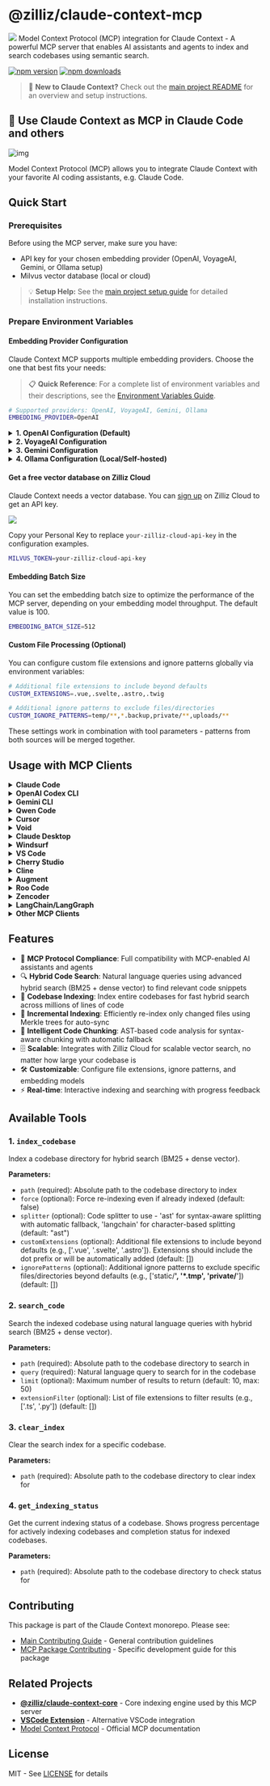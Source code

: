 # @zilliz/claude-context-mcp

![](../../assets/claude-context.png)
Model Context Protocol (MCP) integration for Claude Context - A powerful MCP server that enables AI assistants and agents to index and search codebases using semantic search.

[![npm version](https://img.shields.io/npm/v/@zilliz/claude-context-mcp.svg)](https://www.npmjs.com/package/@zilliz/claude-context-mcp)
[![npm downloads](https://img.shields.io/npm/dm/@zilliz/claude-context-mcp.svg)](https://www.npmjs.com/package/@zilliz/claude-context-mcp)

> 📖 **New to Claude Context?** Check out the [main project README](../../README.md) for an overview and setup instructions.

## 🚀 Use Claude Context as MCP in Claude Code and others

![img](https://lh7-rt.googleusercontent.com/docsz/AD_4nXf2uIf2c5zowp-iOMOqsefHbY_EwNGiutkxtNXcZVJ8RI6SN9DsCcsc3amXIhOZx9VcKFJQLSAqM-2pjU9zoGs1r8GCTUL3JIsLpLUGAm1VQd5F2o5vpEajx2qrc77iXhBu1zWj?key=qYdFquJrLcfXCUndY-YRBQ)

Model Context Protocol (MCP) allows you to integrate Claude Context with your favorite AI coding assistants, e.g. Claude Code.

## Quick Start

### Prerequisites

Before using the MCP server, make sure you have:

- API key for your chosen embedding provider (OpenAI, VoyageAI, Gemini, or Ollama setup)
- Milvus vector database (local or cloud)

> 💡 **Setup Help:** See the [main project setup guide](../../README.md#-quick-start) for detailed installation instructions.

### Prepare Environment Variables

#### Embedding Provider Configuration

Claude Context MCP supports multiple embedding providers. Choose the one that best fits your needs:

> 📋 **Quick Reference**: For a complete list of environment variables and their descriptions, see the [Environment Variables Guide](../../docs/getting-started/environment-variables.md).

```bash
# Supported providers: OpenAI, VoyageAI, Gemini, Ollama
EMBEDDING_PROVIDER=OpenAI
```

<details>
<summary><strong>1. OpenAI Configuration (Default)</strong></summary>

OpenAI provides high-quality embeddings with excellent performance for code understanding.

```bash
# Required: Your OpenAI API key
OPENAI_API_KEY=sk-your-openai-api-key

# Optional: Specify embedding model (default: text-embedding-3-small)
EMBEDDING_MODEL=text-embedding-3-small

# Optional: Custom API base URL (for Azure OpenAI or other compatible services)
OPENAI_BASE_URL=https://api.openai.com/v1
```

**Available Models:**
See `getSupportedModels` in [`openai-embedding.ts`](https://github.com/zilliztech/claude-context/blob/master/packages/core/src/embedding/openai-embedding.ts) for the full list of supported models.

**Getting API Key:**

1. Visit [OpenAI Platform](https://platform.openai.com/api-keys)
2. Sign in or create an account
3. Generate a new API key
4. Set up billing if needed

</details>

<details>
<summary><strong>2. VoyageAI Configuration</strong></summary>

VoyageAI offers specialized code embeddings optimized for programming languages.

```bash
# Required: Your VoyageAI API key
VOYAGEAI_API_KEY=pa-your-voyageai-api-key

# Optional: Specify embedding model (default: voyage-code-3)
EMBEDDING_MODEL=voyage-code-3
```

**Available Models:**
See `getSupportedModels` in [`voyageai-embedding.ts`](https://github.com/zilliztech/claude-context/blob/master/packages/core/src/embedding/voyageai-embedding.ts) for the full list of supported models.

**Getting API Key:**

1. Visit [VoyageAI Console](https://dash.voyageai.com/)
2. Sign up for an account
3. Navigate to API Keys section
4. Create a new API key

</details>

<details>
<summary><strong>3. Gemini Configuration</strong></summary>

Google's Gemini provides competitive embeddings with good multilingual support.

```bash
# Required: Your Gemini API key
GEMINI_API_KEY=your-gemini-api-key

# Optional: Specify embedding model (default: gemini-embedding-001)
EMBEDDING_MODEL=gemini-embedding-001

# Optional: Custom API base URL (for custom endpoints)
GEMINI_BASE_URL=https://generativelanguage.googleapis.com/v1beta
```

**Available Models:**
See `getSupportedModels` in [`gemini-embedding.ts`](https://github.com/zilliztech/claude-context/blob/master/packages/core/src/embedding/gemini-embedding.ts) for the full list of supported models.

**Getting API Key:**

1. Visit [Google AI Studio](https://aistudio.google.com/)
2. Sign in with your Google account
3. Go to "Get API key" section
4. Create a new API key

</details>

<details>
<summary><strong>4. Ollama Configuration (Local/Self-hosted)</strong></summary>

Ollama allows you to run embeddings locally without sending data to external services.

```bash
# Required: Specify which Ollama model to use
EMBEDDING_MODEL=nomic-embed-text

# Optional: Specify Ollama host (default: http://127.0.0.1:11434)
OLLAMA_HOST=http://127.0.0.1:11434
```

**Setup Instructions:**

1. Install Ollama from [ollama.ai](https://ollama.ai/)
2. Pull the embedding model:

   ```bash
   ollama pull nomic-embed-text
   ```

3. Ensure Ollama is running:

   ```bash
   ollama serve
   ```

</details>

#### Get a free vector database on Zilliz Cloud

Claude Context needs a vector database. You can [sign up](https://cloud.zilliz.com/signup?utm_source=github&utm_medium=referral&utm_campaign=2507-codecontext-readme) on Zilliz Cloud to get an API key.

![](../../assets/signup_and_get_apikey.png)

Copy your Personal Key to replace `your-zilliz-cloud-api-key` in the configuration examples.

```bash
MILVUS_TOKEN=your-zilliz-cloud-api-key
```

#### Embedding Batch Size

You can set the embedding batch size to optimize the performance of the MCP server, depending on your embedding model throughput. The default value is 100.

```bash
EMBEDDING_BATCH_SIZE=512
```

#### Custom File Processing (Optional)

You can configure custom file extensions and ignore patterns globally via environment variables:

```bash
# Additional file extensions to include beyond defaults
CUSTOM_EXTENSIONS=.vue,.svelte,.astro,.twig

# Additional ignore patterns to exclude files/directories
CUSTOM_IGNORE_PATTERNS=temp/**,*.backup,private/**,uploads/**
```

These settings work in combination with tool parameters - patterns from both sources will be merged together.

## Usage with MCP Clients

<details>
<summary><strong>Claude Code</strong></summary>

Use the command line interface to add the Claude Context MCP server:

```bash
# Add the Claude Context MCP server
claude mcp add claude-context -e OPENAI_API_KEY=your-openai-api-key -e MILVUS_TOKEN=your-zilliz-cloud-api-key -- npx @zilliz/claude-context-mcp@latest

```

See the [Claude Code MCP documentation](https://docs.anthropic.com/en/docs/claude-code/mcp) for more details about MCP server management.

</details>

<details>
<summary><strong>OpenAI Codex CLI</strong></summary>

Codex CLI uses TOML configuration files:

1. Create or edit the `~/.codex/config.toml` file.

2. Add the following configuration:

```toml
# IMPORTANT: the top-level key is `mcp_servers` rather than `mcpServers`.
[mcp_servers.claude-context]
command = "npx"
args = ["@zilliz/claude-context-mcp@latest"]
env = { "OPENAI_API_KEY" = "your-openai-api-key", "MILVUS_TOKEN" = "your-zilliz-cloud-api-key" }
# Optional: override the default 10s startup timeout
startup_timeout_ms = 20000
```

3. Save the file and restart Codex CLI to apply the changes.

</details>

<details>
<summary><strong>Gemini CLI</strong></summary>

Gemini CLI requires manual configuration through a JSON file:

1. Create or edit the `~/.gemini/settings.json` file.

2. Add the following configuration:

```json
{
  "mcpServers": {
    "claude-context": {
      "command": "npx",
      "args": ["@zilliz/claude-context-mcp@latest"],
      "env": {
        "OPENAI_API_KEY": "your-openai-api-key",
        "MILVUS_TOKEN": "your-zilliz-cloud-api-key"
      }
    }
  }
}
```

3. Save the file and restart Gemini CLI to apply the changes.

</details>

<details>
<summary><strong>Qwen Code</strong></summary>

Create or edit the `~/.qwen/settings.json` file and add the following configuration:

```json
{
  "mcpServers": {
    "claude-context": {
      "command": "npx",
      "args": ["@zilliz/claude-context-mcp@latest"],
      "env": {
        "OPENAI_API_KEY": "your-openai-api-key",
        "MILVUS_TOKEN": "your-zilliz-cloud-api-key"
      }
    }
  }
}
```

</details>

<details>
<summary><strong>Cursor</strong></summary>

Go to: `Settings` -> `Cursor Settings` -> `MCP` -> `Add new global MCP server`

Pasting the following configuration into your Cursor `~/.cursor/mcp.json` file is the recommended approach. You may also install in a specific project by creating `.cursor/mcp.json` in your project folder. See [Cursor MCP docs](https://docs.cursor.com/context/model-context-protocol) for more info.

**OpenAI Configuration (Default):**

```json
{
  "mcpServers": {
    "claude-context": {
      "command": "npx",
      "args": ["-y", "@zilliz/claude-context-mcp@latest"],
      "env": {
        "EMBEDDING_PROVIDER": "OpenAI",
        "OPENAI_API_KEY": "your-openai-api-key",
        "MILVUS_TOKEN": "your-zilliz-cloud-api-key"
      }
    }
  }
}
```

**VoyageAI Configuration:**

```json
{
  "mcpServers": {
    "claude-context": {
      "command": "npx",
      "args": ["-y", "@zilliz/claude-context-mcp@latest"],
      "env": {
        "EMBEDDING_PROVIDER": "VoyageAI",
        "VOYAGEAI_API_KEY": "your-voyageai-api-key",
        "EMBEDDING_MODEL": "voyage-code-3",
        "MILVUS_TOKEN": "your-zilliz-cloud-api-key"
      }
    }
  }
}
```

**Gemini Configuration:**

```json
{
  "mcpServers": {
    "claude-context": {
      "command": "npx",
      "args": ["-y", "@zilliz/claude-context-mcp@latest"],
      "env": {
        "EMBEDDING_PROVIDER": "Gemini",
        "GEMINI_API_KEY": "your-gemini-api-key",
        "MILVUS_TOKEN": "your-zilliz-cloud-api-key"
      }
    }
  }
}
```

**Ollama Configuration:**

```json
{
  "mcpServers": {
    "claude-context": {
      "command": "npx",
      "args": ["-y", "@zilliz/claude-context-mcp@latest"],
      "env": {
        "EMBEDDING_PROVIDER": "Ollama",
        "EMBEDDING_MODEL": "nomic-embed-text",
        "OLLAMA_HOST": "http://127.0.0.1:11434",
        "MILVUS_TOKEN": "your-zilliz-cloud-api-key"
      }
    }
  }
}
```

</details>

<details>
<summary><strong>Void</strong></summary>

Go to: `Settings` -> `MCP` -> `Add MCP Server`

Add the following configuration to your Void MCP settings:

```json
{
  "mcpServers": {
    "code-context": {
      "command": "npx",
      "args": ["-y", "@zilliz/claude-context-mcp@latest"],
      "env": {
        "OPENAI_API_KEY": "your-openai-api-key",
        "MILVUS_ADDRESS": "your-zilliz-cloud-public-endpoint",
        "MILVUS_TOKEN": "your-zilliz-cloud-api-key"
      }
    }
  }
}
```

</details>

<details>
<summary><strong>Claude Desktop</strong></summary>

Add to your Claude Desktop configuration:

```json
{
  "mcpServers": {
    "claude-context": {
      "command": "npx",
      "args": ["@zilliz/claude-context-mcp@latest"],
      "env": {
        "OPENAI_API_KEY": "your-openai-api-key",
        "MILVUS_TOKEN": "your-zilliz-cloud-api-key"
      }
    }
  }
}
```

</details>

<details>
<summary><strong>Windsurf</strong></summary>

Windsurf supports MCP configuration through a JSON file. Add the following configuration to your Windsurf MCP settings:

```json
{
  "mcpServers": {
    "claude-context": {
      "command": "npx",
      "args": ["-y", "@zilliz/claude-context-mcp@latest"],
      "env": {
        "OPENAI_API_KEY": "your-openai-api-key",
        "MILVUS_TOKEN": "your-zilliz-cloud-api-key"
      }
    }
  }
}
```

</details>

<details>
<summary><strong>VS Code</strong></summary>

The Claude Context MCP server can be used with VS Code through MCP-compatible extensions. Add the following configuration to your VS Code MCP settings:

```json
{
  "mcpServers": {
    "claude-context": {
      "command": "npx",
      "args": ["-y", "@zilliz/claude-context-mcp@latest"],
      "env": {
        "OPENAI_API_KEY": "your-openai-api-key",
        "MILVUS_TOKEN": "your-zilliz-cloud-api-key"
      }
    }
  }
}
```

</details>

<details>
<summary><strong>Cherry Studio</strong></summary>

Cherry Studio allows for visual MCP server configuration through its settings interface. While it doesn't directly support manual JSON configuration, you can add a new server via the GUI:

1. Navigate to **Settings → MCP Servers → Add Server**.
2. Fill in the server details:
   - **Name**: `claude-context`
   - **Type**: `STDIO`
   - **Command**: `npx`
   - **Arguments**: `["@zilliz/claude-context-mcp@latest"]`
   - **Environment Variables**:
     - `OPENAI_API_KEY`: `your-openai-api-key`
     - `MILVUS_TOKEN`: `your-zilliz-cloud-api-key`
3. Save the configuration to activate the server.

</details>

<details>
<summary><strong>Cline</strong></summary>

Cline uses a JSON configuration file to manage MCP servers. To integrate the provided MCP server configuration:

1. Open Cline and click on the **MCP Servers** icon in the top navigation bar.

2. Select the **Installed** tab, then click **Advanced MCP Settings**.

3. In the `cline_mcp_settings.json` file, add the following configuration:

```json
{
  "mcpServers": {
    "claude-context": {
      "command": "npx",
      "args": ["@zilliz/claude-context-mcp@latest"],
      "env": {
        "OPENAI_API_KEY": "your-openai-api-key",
        "MILVUS_TOKEN": "your-zilliz-cloud-api-key"
      }
    }
  }
}
```

4. Save the file.

</details>

<details>
<summary><strong>Augment</strong></summary>

To configure Claude Context MCP in Augment Code, you can use either the graphical interface or manual configuration.

#### **A. Using the Augment Code UI**

1. Click the hamburger menu.

2. Select **Settings**.

3. Navigate to the **Tools** section.

4. Click the **+ Add MCP** button.

5. Enter the following command:

   ```
   npx @zilliz/claude-context-mcp@latest
   ```

6. Name the MCP: **Claude Context**.

7. Click the **Add** button.

------

#### **B. Manual Configuration**

1. Press Cmd/Ctrl Shift P or go to the hamburger menu in the Augment panel
2. Select Edit Settings
3. Under Advanced, click Edit in settings.json
4. Add the server configuration to the `mcpServers` array in the `augment.advanced` object

```json
"augment.advanced": { 
  "mcpServers": [ 
    { 
      "name": "claude-context", 
      "command": "npx", 
      "args": ["-y", "@zilliz/claude-context-mcp@latest"] 
    } 
  ] 
}
```

</details>

<details>
<summary><strong>Roo Code</strong></summary>

Roo Code utilizes a JSON configuration file for MCP servers:

1. Open Roo Code and navigate to **Settings → MCP Servers → Edit Global Config**.

2. In the `mcp_settings.json` file, add the following configuration:

```json
{
  "mcpServers": {
    "claude-context": {
      "command": "npx",
      "args": ["@zilliz/claude-context-mcp@latest"],
      "env": {
        "OPENAI_API_KEY": "your-openai-api-key",
        "MILVUS_TOKEN": "your-zilliz-cloud-api-key"
      }
    }
  }
}
```

3. Save the file to activate the server.

</details>

<details>
<summary><strong>Zencoder</strong></summary>

Zencoder offers support for MCP tools and servers in both its JetBrains and VS Code plugin versions.

1. Go to the Zencoder menu (...)
2. From the dropdown menu, select `Tools`
3. Click on the `Add Custom MCP`
4. Add the name (i.e. `Claude Context` and server configuration from below, and make sure to hit the `Install` button

```json
{
    "command": "npx",
    "args": ["@zilliz/claude-context-mcp@latest"],
    "env": {
      "OPENAI_API_KEY": "your-openai-api-key",
      "MILVUS_ADDRESS": "your-zilliz-cloud-public-endpoint",
      "MILVUS_TOKEN": "your-zilliz-cloud-api-key"
    }
}

```

5. Save the server by hitting the `Install` button.

</details>

<details>
<summary><strong>LangChain/LangGraph</strong></summary>

For LangChain/LangGraph integration examples, see [this example](https://github.com/zilliztech/claude-context/blob/643796a0d30e706a2a0dff3d55621c9b5d831807/evaluation/retrieval/custom.py#L88).

</details>

<details>
<summary><strong>Other MCP Clients</strong></summary>

The server uses stdio transport and follows the standard MCP protocol. It can be integrated with any MCP-compatible client by running:

```bash
npx @zilliz/claude-context-mcp@latest
```

</details>

## Features

- 🔌 **MCP Protocol Compliance**: Full compatibility with MCP-enabled AI assistants and agents
- 🔍 **Hybrid Code Search**: Natural language queries using advanced hybrid search (BM25 + dense vector) to find relevant code snippets
- 📁 **Codebase Indexing**: Index entire codebases for fast hybrid search across millions of lines of code
- 🔄 **Incremental Indexing**: Efficiently re-index only changed files using Merkle trees for auto-sync
- 🧩 **Intelligent Code Chunking**: AST-based code analysis for syntax-aware chunking with automatic fallback
- 🗄️ **Scalable**: Integrates with Zilliz Cloud for scalable vector search, no matter how large your codebase is
- 🛠️ **Customizable**: Configure file extensions, ignore patterns, and embedding models
- ⚡ **Real-time**: Interactive indexing and searching with progress feedback

## Available Tools

### 1. `index_codebase`

Index a codebase directory for hybrid search (BM25 + dense vector).

**Parameters:**

- `path` (required): Absolute path to the codebase directory to index
- `force` (optional): Force re-indexing even if already indexed (default: false)
- `splitter` (optional): Code splitter to use - 'ast' for syntax-aware splitting with automatic fallback, 'langchain' for character-based splitting (default: "ast")
- `customExtensions` (optional): Additional file extensions to include beyond defaults (e.g., ['.vue', '.svelte', '.astro']). Extensions should include the dot prefix or will be automatically added (default: [])
- `ignorePatterns` (optional): Additional ignore patterns to exclude specific files/directories beyond defaults (e.g., ['static/**', '*.tmp', 'private/**']) (default: [])

### 2. `search_code`

Search the indexed codebase using natural language queries with hybrid search (BM25 + dense vector).

**Parameters:**

- `path` (required): Absolute path to the codebase directory to search in
- `query` (required): Natural language query to search for in the codebase
- `limit` (optional): Maximum number of results to return (default: 10, max: 50)
- `extensionFilter` (optional): List of file extensions to filter results (e.g., ['.ts', '.py']) (default: [])

### 3. `clear_index`

Clear the search index for a specific codebase.

**Parameters:**

- `path` (required): Absolute path to the codebase directory to clear index for

### 4. `get_indexing_status`

Get the current indexing status of a codebase. Shows progress percentage for actively indexing codebases and completion status for indexed codebases.

**Parameters:**

- `path` (required): Absolute path to the codebase directory to check status for

## Contributing

This package is part of the Claude Context monorepo. Please see:

- [Main Contributing Guide](../../CONTRIBUTING.md) - General contribution guidelines  
- [MCP Package Contributing](CONTRIBUTING.md) - Specific development guide for this package

## Related Projects

- **[@zilliz/claude-context-core](../core)** - Core indexing engine used by this MCP server
- **[VSCode Extension](../vscode-extension)** - Alternative VSCode integration
- [Model Context Protocol](https://modelcontextprotocol.io/) - Official MCP documentation

## License

MIT - See [LICENSE](../../LICENSE) for details
